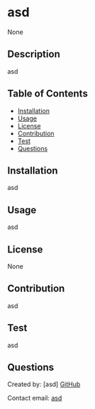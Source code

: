 
# asd  
None  

## Description  

asd

## Table of Contents

* [Installation](#installation)
* [Usage](#usage)    
* [License](#license)    
* [Contribution](#contribution)
* [Test](#test)
* [Questions](#questions)
  
## Installation
asd
## Usage
asd
## License
None

## Contribution
asd
## Test
asd
## Questions
Created by: [asd]  <a class="ml-2 my-1 px-2 py-1 bg-secondary text-dark" href="https://github.com/asd">GitHub</a>
  
Contact email: [asd](asd)
